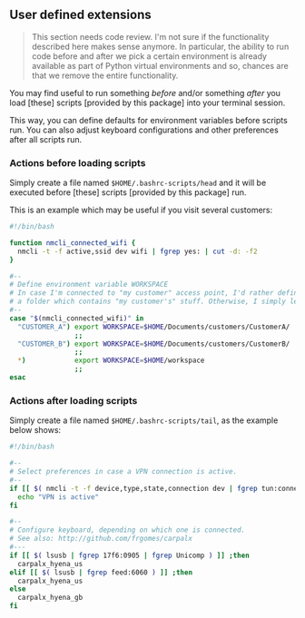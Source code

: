 ## User defined extensions

> This section needs code review. I'm not sure if the functionality described here makes sense anymore. In particular, the ability to run code before and after we pick a certain environment is already available as part of Python virtual environments and so, chances are that we remove the entire functionality.

You may find useful to run something _before_ and/or something _after_ you load [these] scripts
[provided by this package] into your terminal session.

This way, you can define defaults for environment variables before scripts run.
You can also adjust keyboard configurations and other preferences after all scripts run.

### Actions before loading scripts

Simply create a file named ``$HOME/.bashrc-scripts/head`` and it will be executed before
[these] scripts [provided by this package] run.

This is an example which may be useful if you visit several customers:

```bash
#!/bin/bash

function nmcli_connected_wifi {
  nmcli -t -f active,ssid dev wifi | fgrep yes: | cut -d: -f2
}

#--
# Define environment variable WORKSPACE
# In case I'm connected to "my customer" access point, I'd rather defined it as
# a folder which contains "my customer's" stuff. Otherwise, I simply left undefined.
#--
case "$(nmcli_connected_wifi)" in
  "CUSTOMER_A") export WORKSPACE=$HOME/Documents/customers/CustomerA/
                ;;
  "CUSTOMER_B") export WORKSPACE=$HOME/Documents/customers/CustomerB/
                ;;
  *)            export WORKSPACE=$HOME/workspace
                ;;
esac
```

### Actions after loading scripts

Simply create a file named ``$HOME/.bashrc-scripts/tail``, as the example below shows:

```bash
#!/bin/bash

#--
# Select preferences in case a VPN connection is active.
#--
if [[ $( nmcli -t -f device,type,state,connection dev | fgrep tun:connected:tun0 ) ]] ;then
  echo "VPN is active"
fi

#--
# Configure keyboard, depending on which one is connected.
# See also: http://github.com/frgomes/carpalx
#---
if [[ $( lsusb | fgrep 17f6:0905 | fgrep Unicomp ) ]] ;then
  carpalx_hyena_us
elif [[ $( lsusb | fgrep feed:6060 ) ]] ;then
  carpalx_hyena_us
else
  carpalx_hyena_gb
fi
```
